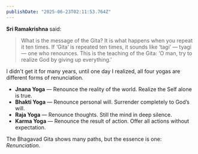 ```yaml
---
publishDate: "2025-06-23T02:11:53.764Z"
---
```


**Sri Ramakrishna** said:

> What is the message of the Gita? It is what happens when you repeat it ten times.
> If ‘Gita’ is repeated ten times, it sounds like ‘tagi’ — tyagi — one who renounces.
> This is the teaching of the Gita: ‘O man, try to realize God by giving up everything.’

I didn't get it for many years, until one day I realized, all four yogas are different forms of renunciation.

- **Jnana Yoga** — Renounce the reality of the world. Realize the Self alone is true.
- **Bhakti Yoga** — Renounce personal will. Surrender completely to God’s will.
- **Raja Yoga** — Renounce thoughts. Still the mind in deep silence.
- **Karma Yoga** — Renounce the result of action. Offer all actions without expectation.

The Bhagavad Gita shows many paths, but the essence is one: _Renunciation_.
